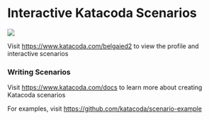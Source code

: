 # Interactive Katacoda Scenarios

[![](http://shields.katacoda.com/katacoda/belgaied2/count.svg)](https://www.katacoda.com/belgaied2 "Get your profile on Katacoda.com")

Visit https://www.katacoda.com/belgaied2 to view the profile and interactive scenarios

### Writing Scenarios
Visit https://www.katacoda.com/docs to learn more about creating Katacoda scenarios

For examples, visit https://github.com/katacoda/scenario-example
